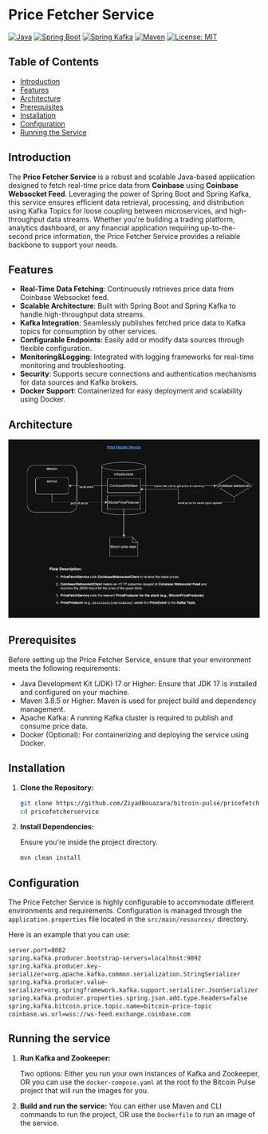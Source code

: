 # Price Fetcher Service

[![Java](https://img.shields.io/badge/java-21-blue)](https://www.oracle.com/java/technologies/javase-jdk17-downloads.html)
[![Spring Boot](https://img.shields.io/badge/spring--boot-3.3.3-brightgreen)](https://spring.io/projects/spring-boot)
[![Spring Kafka](https://img.shields.io/badge/spring--kafka-3.2.4-brightgreen)](https://spring.io/projects/spring-kafka)
[![Maven](https://img.shields.io/badge/maven-3.8.5-orange)](https://maven.apache.org/)
[![License: MIT](https://img.shields.io/badge/License-MIT-yellow.svg)](https://opensource.org/licenses/MIT)

## Table of Contents

- [Introduction](#introduction)
- [Features](#features)
- [Architecture](#architecture)
- [Prerequisites](#prerequisites)
- [Installation](#installation)
- [Configuration](#configuration)
- [Running the Service](#running-the-service)

## Introduction

The **Price Fetcher Service** is a robust and scalable Java-based application designed to fetch real-time price data
from **Coinbase** using **Coinbase Websocket Feed**.
Leveraging the power of Spring Boot and Spring Kafka, this service ensures efficient data retrieval, processing, and
distribution using Kafka Topics for loose coupling between microservices, and high-throughput data streams.
Whether you're building a trading platform, analytics dashboard, or any financial application requiring up-to-the-second
price information, the Price Fetcher Service provides a reliable backbone to support your needs.

## Features

* **Real-Time Data Fetching**: Continuously retrieves price data from Coinbase Websocket feed.
* **Scalable Architecture**: Built with Spring Boot and Spring Kafka to handle high-throughput data streams.
* **Kafka Integration**: Seamlessly publishes fetched price data to Kafka topics for consumption by other services.
* **Configurable Endpoints**: Easily add or modify data sources through flexible configuration.
* **Monitoring&Logging**: Integrated with logging frameworks for real-time monitoring and troubleshooting.
* **Security**: Supports secure connections and authentication mechanisms for data sources and Kafka brokers.
* **Docker Support**: Containerized for easy deployment and scalability using Docker.

## Architecture

![Local Image](docs/architecture_price_fetcher_service.jpeg)

## Prerequisites

Before setting up the Price Fetcher Service, ensure that your environment meets the following requirements:

* Java Development Kit (JDK) 17 or Higher: Ensure that JDK 17 is installed and configured on your machine.
* Maven 3.8.5 or Higher: Maven is used for project build and dependency management.
* Apache Kafka: A running Kafka cluster is required to publish and consume price data.
* Docker (Optional): For containerizing and deploying the service using Docker.

## Installation

1. **Clone the Repository:**

    ```bash
    git clone https://github.com/ZiyadBouazara/bitcoin-pulse/pricefetcherservice.git
    cd pricefetcherservice
    ```

2. **Install Dependencies:**

   Ensure you're inside the project directory.

    ```bash
    mvn clean install
    ```

## Configuration

The Price Fetcher Service is highly configurable to accommodate different environments and requirements.
Configuration is managed through the `application.properties` file located in the `src/main/resources/` directory.

Here is an example that you can use:

```env
server.port=8082
spring.kafka.producer.bootstrap-servers=localhost:9092
spring.kafka.producer.key-serializer=org.apache.kafka.common.serialization.StringSerializer
spring.kafka.producer.value-serializer=org.springframework.kafka.support.serializer.JsonSerializer
spring.kafka.producer.properties.spring.json.add.type.headers=false
spring.kafka.bitcoin.price.topic.name=bitcoin-price-topic
coinbase.ws.url=wss://ws-feed.exchange.coinbase.com
```

## Running the service

1. **Run Kafka and Zookeeper:**

   Two options: Either you run your own instances of Kafka and Zookeeper, OR you can use the `docker-compose.yaml` at
   the root fo the Bitcoin Pulse project that will run the images for you.


2. **Build and run the service:**
   You can either use Maven and CLI commands to run the project, OR use the `Dockerfile` to run an image of the service.
